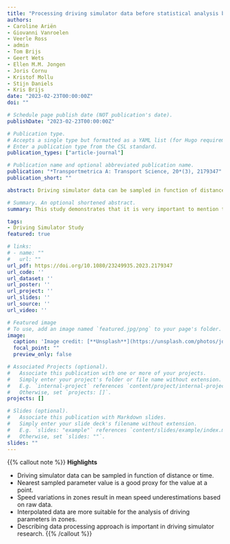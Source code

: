 ```yaml
---
title: "Processing driving simulator data before statistical analysis by means of interpolation and an integral formula"
authors:
- Caroline Ariën
- Giovanni Vanroelen
- Veerle Ross
- admin
- Tom Brijs
- Geert Wets
- Ellen M.M. Jongen
- Joris Cornu
- Kristof Mollu
- Stijn Daniels
- Kris Brijs
date: "2023-02-23T00:00:00Z"
doi: ""

# Schedule page publish date (NOT publication's date).
publishDate: "2023-02-23T00:00:00Z"

# Publication type.
# Accepts a single type but formatted as a YAML list (for Hugo requirements).
# Enter a publication type from the CSL standard.
publication_types: ["article-journal"]

# Publication name and optional abbreviated publication name.
publication: "*Transportmetrica A: Transport Science, 20*(3), 2179347"
publication_short: ""

abstract: Driving simulator data can be sampled in function of distance (equally spaced) or time (with constant frequency). Consequently, the sampling data might have problems in the envisaged type of analysis (i.e. point location based analysis vs. zonal-based analysis). These issues are illustrated by means of five driving simulator datasets. The nearest sampled parameter value in the direct vicinity of the specific point is a very good proxy for the driving parameter value at the point of interest along the road. The analysis of driving parameters in zones requires a different approach. In summary, the interpolation technique is preferred over using raw sampled data to calculate mean parameter values. We introduce an equivalent time integral formula to compute the mean value of a driving parameter with respect to distance. Based on this paper, we demonstrate that it is very important to mention the data processing approach in driving simulator methodology.

# Summary. An optional shortened abstract.
summary: This study demonstrates that it is very important to mention the data processing approach in driving simulator methodology.

tags:
- Driving Simulator Study
featured: true

# links:
# - name: ""
#   url: ""
url_pdf: https://doi.org/10.1080/23249935.2023.2179347
url_code: ''
url_dataset: ''
url_poster: ''
url_project: ''
url_slides: ''
url_source: ''
url_video: ''

# Featured image
# To use, add an image named `featured.jpg/png` to your page's folder. 
image:
  caption: 'Image credit: [**Unsplash**](https://unsplash.com/photos/jdD8gXaTZsc)'
  focal_point: ""
  preview_only: false

# Associated Projects (optional).
#   Associate this publication with one or more of your projects.
#   Simply enter your project's folder or file name without extension.
#   E.g. `internal-project` references `content/project/internal-project/index.md`.
#   Otherwise, set `projects: []`.
projects: []

# Slides (optional).
#   Associate this publication with Markdown slides.
#   Simply enter your slide deck's filename without extension.
#   E.g. `slides: "example"` references `content/slides/example/index.md`.
#   Otherwise, set `slides: ""`.
slides: ""
---
```


{{% callout note %}}
**Highlights**
- Driving simulator data can be sampled in function of distance or time.
- Nearest sampled parameter value is a good proxy for the value at a point.
- Speed variations in zones result in mean speed underestimations based on raw data.
- Interpolated data are more suitable for the analysis of driving parameters in zones.
- Describing data processing approach is important in driving simulator research.
{{% /callout %}}
